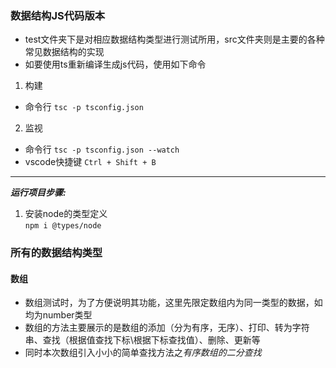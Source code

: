 ### 数据结构JS代码版本  
* test文件夹下是对相应数据结构类型进行测试所用，src文件夹则是主要的各种常见数据结构的实现  
* 如要使用ts重新编译生成js代码，使用如下命令
1. 构建  
- 命令行 `tsc -p tsconfig.json`
2. 监视  
- 命令行 `tsc -p tsconfig.json --watch`
- vscode快捷键 `Ctrl + Shift + B`

---

***运行项目步骤:***  
1. 安装node的类型定义  
`npm i @types/node`


### 所有的数据结构类型

#### 数组  
* 数组测试时，为了方便说明其功能，这里先限定数组内为同一类型的数据，如均为number类型
* 数组的方法主要展示的是数组的添加（分为有序，无序）、打印、转为字符串、查找（根据值查找下标\根据下标查找值）、删除、更新等
* 同时本次数组引入小小的简单查找方法之*有序数组的二分查找*


